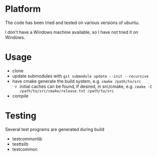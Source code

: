 Platform
======
The code has been tried and tested on various versions of ubuntu.

I don't have a Windows machine available, so I have not tried it on Windows.

Usage
======
* clone
* update submodules with `git submodule update --init --recursive`
* have cmake generate the build system, e.g. `cmake /path/to/src`
  * initial caches can be found, if desired, in src/cmake, e.g. `cmake -C /path/to/src/cmake/release.txt /path/to/src`
* compile

Testing
======
Several test programs are generated during build
* testcommonlib
* testtslib
* testcommon
